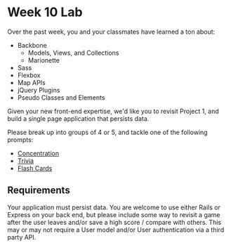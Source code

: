 # Week 10 Lab

Over the past week, you and your classmates have learned a ton about:

- Backbone
  - Models, Views, and Collections
  - Marionette
- Sass
- Flexbox
- Map APIs
- jQuery Plugins
- Pseudo Classes and Elements

Given your new front-end expertise, we'd like you to revisit Project 1, and build
a single page application that persists data.

Please break up into groups of 4 or 5, and tackle one of the following prompts:

- [Concentration](https://github.com/ga-dc/pbj-project1#concentration)
- [Trivia](https://github.com/ga-dc/pbj-project1#self-scoring-trivia)
- [Flash Cards](https://github.com/ga-dc/pbj-project1#flash-cards)

## Requirements

Your application must persist data. You are welcome to use either Rails or Express
on your back end, but please include some way to revisit a game after the user
leaves and/or save a high score / compare with others. This may or may not require
a User model and/or User authentication via a third party API.